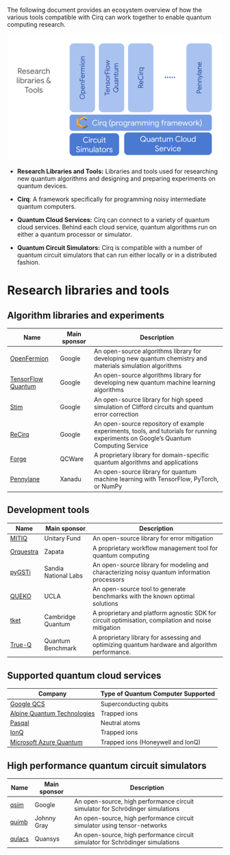 The following document provides an ecosystem overview of how the various tools compatible with Cirq can work together to enable quantum computing research.

![image alt text](images/ecosystem.png )

* **Research Libraries and Tools:** Libraries and tools used for researching new quantum algorithms and designing and preparing experiments on quantum devices.

* **Cirq**: A framework specifically for programming noisy intermediate quantum computers.

* **Quantum Cloud Services:** Cirq can connect to a variety of quantum cloud services. Behind each cloud service, quantum algorithms run on either a quantum processor or simulator.

* **Quantum Circuit Simulators:** Cirq is compatible with a number of quantum circuit simulators that can run either locally or in a distributed fashion.

# Research libraries and tools 

## Algorithm libraries and experiments

|Name|Main sponsor|Description|
|--- |--- |--- |
|[OpenFermion](https://github.com/quantumlib/OpenFermion)|Google|An open-source algorithms library for developing new quantum chemistry and materials simulation algorithms|
|[TensorFlow Quantum](https://tensorflow.org/quantum)|Google|An open-source algorithms library for developing new quantum machine learning algorithms|
|[Stim](https://github.com/quantumlib/stim)|Google|An open-source library for high speed simulation of Clifford circuits and quantum error correction|
|[ReCirq](https://github.com/quantumlib/ReCirq)|Google|An open-source repository of example experiments, tools, and tutorials for running experiments on Google’s Quantum Computing Service|
|[Forge](https://forge.qcware.com/)|QCWare|A proprietary library for domain-specific quantum algorithms and applications|
|[Pennylane](https://pennylane.ai/)|Xanadu|An open-source library for quantum machine learning with TensorFlow, PyTorch, or NumPy|



## Development tools

|Name|Main sponsor|Description|
|--- |--- |--- |
|[MITIQ](https://github.com/unitaryfund/mitiq)|Unitary Fund|An open-source library for error mitigation|
|[Orquestra](https://www.zapatacomputing.com/orquestra/)|Zapata|A proprietary workflow management tool for quantum computing|
|[pyGSTi](https://www.pygsti.info/)|Sandia National Labs|An open-source library for modeling and characterizing noisy quantum information processors|
|[QUEKO](https://github.com/UCLA-VAST/QUEKO-benchmark)|UCLA|An open-source tool to generate benchmarks with the known optimal solutions|
|[tket](https://cqcl.github.io/pytket/build/html/index.html#)|Cambridge Quantum|A proprietary and platform agnostic SDK for circuit optimisation, compilation and noise mitigation|
|[True-Q](https://trueq.quantumbenchmark.com/)|Quantum Benchmark|A proprietary library for assessing and optimizing quantum hardware and algorithm performance.|


## Supported quantum cloud services

|Company|Type of Quantum Computer Supported|
|--- |--- |
|[Google QCS](https://quantumai.google/cirq/tutorials/google/start)|Superconducting qubits|
|[Alpine Quantum Technologies](https://quantumai.google/cirq/tutorials/aqt/getting_started)|Trapped ions|
|[Pasqal](https://quantumai.google/cirq/tutorials/pasqal/getting_started)|Neutral atoms|
|[IonQ](https://quantumai.google/cirq/tutorials/ionq/getting_started)|Trapped ions|
|[Microsoft Azure Quantum](https://quantumai.google/cirq/tutorials/azure-quantum/getting_started_ionq)|Trapped ions (Honeywell and IonQ)|


## High performance quantum circuit simulators

|Name|Main sponsor|Description|
|--- |--- |--- |
|[qsim](https://github.com/quantumlib/qsim)|Google|An open-source, high performance circuit simulator for Schrödinger simulations|
|[quimb](https://github.com/jcmgray/quimb)|Johnny Gray|An open-source, high performance circuit simulator using tensor-networks|
|[qulacs](https://github.com/qulacs/cirq-qulacs)|Quansys|An open-source, high performance circuit simulator for Schrödinger simulations|

